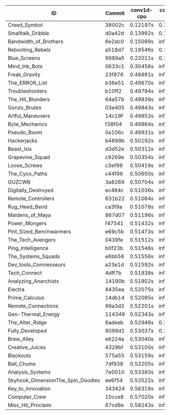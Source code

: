 |ID|Commit|conv1d-cpu|conv1d-gpu|DWSPConv2D-gpu|gemm-gpu|avg|
|-|-|-|-|-|-|-|
|Creed_Symbol|38002c|0.12197s|0.14846s|infs|1.84534s|infs|
|Smalltalk_Dribble|d0a42d|0.13992s|0.12309s|infs|4.66702s|infs|
|Bandwidth_of_Brothers|6e2dc0|0.15099s|infs|infs|2.15583s|infs|
|Rebooting_Rebels|a518d7|0.18546s|0.11860s|infs|4.60999s|infs|
|Blue_Screens|9989a5|0.22011s|0.12979s|infs|4.50218s|infs|
|Mind_Ink_Bots|0633c1|0.30456s|infs|infs|4.54051s|infs|
|Freak_Gravity|23f876|0.48891s|infs|infs|4.56803s|infs|
|The_ERROR_List|b36e51|0.49670s|infs|infs|4.66796s|infs|
|Troubleshooters|b10ff2|0.49794s|infs|infs|4.67858s|infs|
|The_Hit_Blunders|64a57b|0.49839s|infs|infs|4.67296s|infs|
|Gonzo_Brutes|03e405|0.49843s|infs|infs|4.66464s|infs|
|Artful_Maneuvers|14c19f|0.49853s|infs|infs|4.67058s|infs|
|Byte_Mechanics|f38f04|0.49864s|infs|infs|4.68085s|infs|
|Pseudo_Boom|0a106c|0.49931s|infs|infs|4.67725s|infs|
|Hackerjacks|b4899b|0.50192s|infs|infs|4.68373s|infs|
|Beast_Isis|d3d52e|0.50312s|infs|infs|4.55102s|infs|
|Grapevine_Squad|c9269e|0.50354s|infs|infs|4.67651s|infs|
|Loose_Screws|c3ef99|0.50419s|infs|infs|4.65394s|infs|
|The_Cyco_Paths|c44f96|0.50650s|infs|infs|4.58976s|infs|
|GUZCWB|3a8269|0.50704s|infs|infs|4.54788s|infs|
|Digitally_Destroyed|ec484c|0.51036s|infs|infs|4.57398s|infs|
|Remote_Controllers|631b22|0.51064s|infs|infs|4.58525s|infs|
|Rug_Heed_Bend|ca3f9a|0.51078s|infs|infs|4.53905s|infs|
|Maidens_of_Maya|867d07|0.51196s|infs|infs|4.54053s|infs|
|Power_Mongers|f47541|0.51432s|infs|infs|4.57625s|infs|
|Pint_Sized_Benchwarmers|e69c5b|0.51473s|infs|infs|4.52409s|infs|
|The_Tech_Avengers|0439fe|0.51512s|infs|infs|4.57857s|infs|
|Ping_Intelligence|b0f23b|0.51548s|infs|infs|4.53997s|infs|
|The_Systems_Squads|e6bb56|0.51556s|infs|infs|4.53839s|infs|
|Dev_tools_Conniesseurs|a23e1d|0.51592s|infs|infs|4.55418s|infs|
|Tech_Connect|4dff7b|0.51838s|infs|infs|4.55397s|infs|
|Analyzing_Anarchists|14190b|0.51902s|infs|infs|4.56834s|infs|
|Electra|8435ea|0.52075s|infs|infs|4.56616s|infs|
|Prime_Calculus|14db14|0.52095s|infs|infs|4.58472s|infs|
|Remote_Connections|99a3d3|0.52201s|infs|infs|4.55008s|infs|
|Geo-Thermal_Energy|114349|0.52343s|infs|infs|4.53743s|infs|
|The_Alter_Ridge|6adeeb|0.52946s|0.15551s|infs|4.48445s|infs|
|Fully_Developed|8099d1|0.53037s|0.16987s|infs|2.21842s|infs|
|Brew_Alley|e6224a|0.53040s|infs|infs|4.53916s|infs|
|Creative_Juices|4329bf|0.53100s|infs|infs|4.59963s|infs|
|Blackouts|575a55|0.53159s|infs|infs|4.51863s|infs|
|Bait_Chums|7df938|0.53205s|infs|infs|4.56608s|infs|
|Analysis_Systems|7e0010|0.53393s|infs|infs|4.54218s|infs|
|Skyhook_DimensionThe_Spin_Doodles|ee6f54|0.53522s|infs|infs|4.54130s|infs|
|Key_to_Innovation|343424|0.56318s|infs|infs|4.65776s|infs|
|Computer_Crew|10cce8|0.57020s|infs|infs|4.70209s|infs|
|Miss_Hit_Proclaim|67cd8e|0.58243s|infs|infs|4.66900s|infs|
